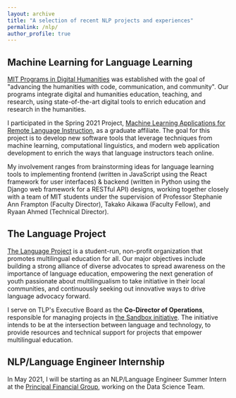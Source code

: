 ```yaml
---
layout: archive
title: "A selection of recent NLP projects and experiences"
permalink: /nlp/
author_profile: true
---
```


Machine Learning for Language Learning
---

[MIT Programs in Digital Humanities](https://digitalhumanities.mit.edu) was established with the goal of "advancing the humanities with code, communication, and community". Our programs integrate digital and humanities education, teaching, and research, using state-of-the-art digital tools to enrich education and research in the humanities. 

I participated in the Spring 2021 Project, [Machine Learning Applications for Remote Language Instruction](https://github.com/dhmit/lang_learn), as a graduate affiliate. The goal for this project is to develop new software tools that leverage techniques from machine learning, computational linguistics, and modern web application development to enrich the ways that language instructors teach online.

My involvement ranges from brainstorming ideas for language learning tools to implementing frontend (written in JavaScript using the React framework for user interfaces) & backend (written in Python using the Django web framework for a RESTful API) designs, working  together closely with a team of MIT students under the supervision of Professor Stephanie Ann Frampton (Faculty Director), Takako Aikawa (Faculty Fellow), and Ryaan Ahmed (Technical Director).


The Language Project
---

[The Language Project](https://www.the-language-project.org/index.html) is a student-run, non-profit organization that promotes multilingual education for all. Our major objectives include building a strong alliance of diverse advocates to spread awareness on the importance of language education, empowering the next generation of youth passionate about multilingualism to take initiative in their local communities, and continuously seeking out innovative ways to drive language advocacy forward.

I serve on TLP's Executive Board as the <b>Co-Director of Operations</b>, responsible for managing projects in [the Sandbox initiative](https://www.the-language-project.org/sandbox.html). The initiative intends to be at the intersection between language and technology, to provide resources and technical support for projects that empower multilingual education.


NLP/Language Engineer Internship
---

In May 2021, I will be starting as an NLP/Language Engineer Summer Intern at the [Principal Financial Group](https://www.principal.com), working on the Data Science Team.

